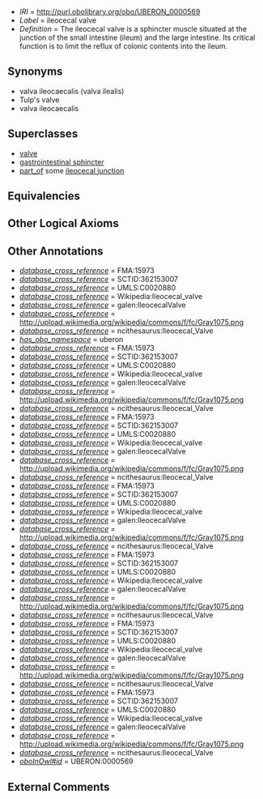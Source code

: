  * *IRI* = http://purl.obolibrary.org/obo/UBERON_0000569
 * *Label* = ileocecal valve
 * *Definition* = The ileocecal valve is a sphincter muscle situated at the junction of the small intestine (ileum) and the large intestine. Its critical function is to limit the reflux of colonic contents into the ileum.

## Synonyms

 * valva ileocaecalis (valva ilealis)
 * Tulp's valve
 * valva ileocaecalis

## Superclasses

 * [valve](../../UBERON/78/UBERON_0003978.md)
 * [gastrointestinal sphincter](../../UBERON/85/UBERON_0011185.md)
 * [part_of](../../BFO/50/BFO_0000050.md) some [ileocecal junction](../../UBERON/73/UBERON_0001073.md)

## Equivalencies


## Other Logical Axioms


## Other Annotations

 * *[database_cross_reference](../../ef/oboInOwl#hasDbXref.md)* = FMA:15973
 * *[database_cross_reference](../../ef/oboInOwl#hasDbXref.md)* = SCTID:362153007
 * *[database_cross_reference](../../ef/oboInOwl#hasDbXref.md)* = UMLS:C0020880
 * *[database_cross_reference](../../ef/oboInOwl#hasDbXref.md)* = Wikipedia:Ileocecal_valve
 * *[database_cross_reference](../../ef/oboInOwl#hasDbXref.md)* = galen:IleocecalValve
 * *[database_cross_reference](../../ef/oboInOwl#hasDbXref.md)* = http://upload.wikimedia.org/wikipedia/commons/f/fc/Gray1075.png
 * *[database_cross_reference](../../ef/oboInOwl#hasDbXref.md)* = ncithesaurus:Ileocecal_Valve
 * *[has_obo_namespace](../../ce/oboInOwl#hasOBONamespace.md)* = uberon
 * *[database_cross_reference](../../ef/oboInOwl#hasDbXref.md)* = FMA:15973
 * *[database_cross_reference](../../ef/oboInOwl#hasDbXref.md)* = SCTID:362153007
 * *[database_cross_reference](../../ef/oboInOwl#hasDbXref.md)* = UMLS:C0020880
 * *[database_cross_reference](../../ef/oboInOwl#hasDbXref.md)* = Wikipedia:Ileocecal_valve
 * *[database_cross_reference](../../ef/oboInOwl#hasDbXref.md)* = galen:IleocecalValve
 * *[database_cross_reference](../../ef/oboInOwl#hasDbXref.md)* = http://upload.wikimedia.org/wikipedia/commons/f/fc/Gray1075.png
 * *[database_cross_reference](../../ef/oboInOwl#hasDbXref.md)* = ncithesaurus:Ileocecal_Valve
 * *[database_cross_reference](../../ef/oboInOwl#hasDbXref.md)* = FMA:15973
 * *[database_cross_reference](../../ef/oboInOwl#hasDbXref.md)* = SCTID:362153007
 * *[database_cross_reference](../../ef/oboInOwl#hasDbXref.md)* = UMLS:C0020880
 * *[database_cross_reference](../../ef/oboInOwl#hasDbXref.md)* = Wikipedia:Ileocecal_valve
 * *[database_cross_reference](../../ef/oboInOwl#hasDbXref.md)* = galen:IleocecalValve
 * *[database_cross_reference](../../ef/oboInOwl#hasDbXref.md)* = http://upload.wikimedia.org/wikipedia/commons/f/fc/Gray1075.png
 * *[database_cross_reference](../../ef/oboInOwl#hasDbXref.md)* = ncithesaurus:Ileocecal_Valve
 * *[database_cross_reference](../../ef/oboInOwl#hasDbXref.md)* = FMA:15973
 * *[database_cross_reference](../../ef/oboInOwl#hasDbXref.md)* = SCTID:362153007
 * *[database_cross_reference](../../ef/oboInOwl#hasDbXref.md)* = UMLS:C0020880
 * *[database_cross_reference](../../ef/oboInOwl#hasDbXref.md)* = Wikipedia:Ileocecal_valve
 * *[database_cross_reference](../../ef/oboInOwl#hasDbXref.md)* = galen:IleocecalValve
 * *[database_cross_reference](../../ef/oboInOwl#hasDbXref.md)* = http://upload.wikimedia.org/wikipedia/commons/f/fc/Gray1075.png
 * *[database_cross_reference](../../ef/oboInOwl#hasDbXref.md)* = ncithesaurus:Ileocecal_Valve
 * *[database_cross_reference](../../ef/oboInOwl#hasDbXref.md)* = FMA:15973
 * *[database_cross_reference](../../ef/oboInOwl#hasDbXref.md)* = SCTID:362153007
 * *[database_cross_reference](../../ef/oboInOwl#hasDbXref.md)* = UMLS:C0020880
 * *[database_cross_reference](../../ef/oboInOwl#hasDbXref.md)* = Wikipedia:Ileocecal_valve
 * *[database_cross_reference](../../ef/oboInOwl#hasDbXref.md)* = galen:IleocecalValve
 * *[database_cross_reference](../../ef/oboInOwl#hasDbXref.md)* = http://upload.wikimedia.org/wikipedia/commons/f/fc/Gray1075.png
 * *[database_cross_reference](../../ef/oboInOwl#hasDbXref.md)* = ncithesaurus:Ileocecal_Valve
 * *[database_cross_reference](../../ef/oboInOwl#hasDbXref.md)* = FMA:15973
 * *[database_cross_reference](../../ef/oboInOwl#hasDbXref.md)* = SCTID:362153007
 * *[database_cross_reference](../../ef/oboInOwl#hasDbXref.md)* = UMLS:C0020880
 * *[database_cross_reference](../../ef/oboInOwl#hasDbXref.md)* = Wikipedia:Ileocecal_valve
 * *[database_cross_reference](../../ef/oboInOwl#hasDbXref.md)* = galen:IleocecalValve
 * *[database_cross_reference](../../ef/oboInOwl#hasDbXref.md)* = http://upload.wikimedia.org/wikipedia/commons/f/fc/Gray1075.png
 * *[database_cross_reference](../../ef/oboInOwl#hasDbXref.md)* = ncithesaurus:Ileocecal_Valve
 * *[database_cross_reference](../../ef/oboInOwl#hasDbXref.md)* = FMA:15973
 * *[database_cross_reference](../../ef/oboInOwl#hasDbXref.md)* = SCTID:362153007
 * *[database_cross_reference](../../ef/oboInOwl#hasDbXref.md)* = UMLS:C0020880
 * *[database_cross_reference](../../ef/oboInOwl#hasDbXref.md)* = Wikipedia:Ileocecal_valve
 * *[database_cross_reference](../../ef/oboInOwl#hasDbXref.md)* = galen:IleocecalValve
 * *[database_cross_reference](../../ef/oboInOwl#hasDbXref.md)* = http://upload.wikimedia.org/wikipedia/commons/f/fc/Gray1075.png
 * *[database_cross_reference](../../ef/oboInOwl#hasDbXref.md)* = ncithesaurus:Ileocecal_Valve
 * *[oboInOwl#id](../../id/oboInOwl#id.md)* = UBERON:0000569

## External Comments


